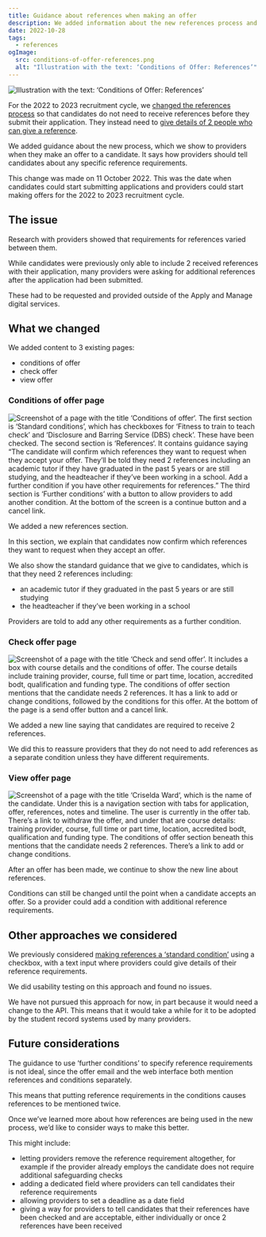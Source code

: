 ```yaml
---
title: Guidance about references when making an offer
description: We added information about the new references process and how to tell candidates about further reference conditions.
date: 2022-10-28
tags:
  - references
ogImage:
  src: conditions-of-offer-references.png
  alt: "Illustration with the text: ‘Conditions of Offer: References’"
---
```


![Illustration with the text: ‘Conditions of Offer: References’](conditions-of-offer-references.png)

For the 2022 to 2023 recruitment cycle, we [changed the references process](/apply-for-teacher-training/requesting-references-after-offers-have-been-accepted/) so that candidates do not need to receive references before they submit their application. They instead need to [give details of 2 people who can give a reference](/apply-for-teacher-training/asking-candidates-to-confirm-who-reference-requests-should-be-sent-to/).

We added guidance about the new process, which we show to providers when they make an offer to a candidate. It says how providers should tell candidates about any specific reference requirements.

This change was made on 11 October 2022. This was the date when candidates could start submitting applications and providers could start making offers for the 2022 to 2023 recruitment cycle.

## The issue

Research with providers showed that requirements for references varied between them.

While candidates were previously only able to include 2 received references with their application, many providers were asking for additional references after the application had been submitted.

These had to be requested and provided outside of the Apply and Manage digital services.

## What we changed

We added content to 3 existing pages:

- conditions of offer
- check offer
- view offer

### Conditions of offer page

![Screenshot of a page with the title ‘Conditions of offer‘. The first section is ‘Standard conditions’, which has checkboxes for ‘Fitness to train to teach check’ and ‘Disclosure and Barring Service (DBS) check’. These have been checked. The second section is ‘References‘. It contains guidance saying “The candidate will confirm which references they want to request when they accept your offer. They’ll be told they need 2 references including an academic tutor if they have graduated in the past 5 years or are still studying, and the headteacher if they’ve been working in a school. Add a further condition if you have other requirements for references.” The third section is ‘Further conditions’ with a button to allow providers to add another condition. At the bottom of the screen is a continue button and a cancel link.](conditions-of-offer-page.png)

We added a new references section.

In this section, we explain that candidates now confirm which references they want to request when they accept an offer.

We also show the standard guidance that we give to candidates, which is that they need 2 references including:

- an academic tutor if they graduated in the past 5 years or are still studying
- the headteacher if they’ve been working in a school

Providers are told to add any other requirements as a further condition.

### Check offer page

![Screenshot of a page with the title ‘Check and send offer’. It includes a box with course details and the conditions of offer. The course details include training provider, course, full time or part time, location, accredited bodt, qualification and funding type. The conditions of offer section mentions that the candidate needs 2 references. It has a link to add or change conditions, followed by the conditions for this offer. At the bottom of the page is a send offer button and a cancel link.](check-offer-page.png)

We added a new line saying that candidates are required to receive 2 references.

We did this to reassure providers that they do not need to add references as a separate condition unless they have different requirements.

### View offer page

![Screenshot of a page with the title ‘Criselda Ward‘, which is the name of the candidate. Under this is a navigation section with tabs for application, offer, references, notes and timeline. The user is currently in the offer tab. There’s a link to withdraw the offer, and under that are course details: training provider, course, full time or part time, location, accredited bodt, qualification and funding type. The conditions of offer section beneath this mentions that the candidate needs 2 references. There’s a link to add or change conditions.](offer-page.png)

After an offer has been made, we continue to show the new line about references.

Conditions can still be changed until the point when a candidate accepts an offer. So a provider could add a condition with additional reference requirements.

## Other approaches we considered

We previously considered [making references a ‘standard condition’](/manage-teacher-training-applications/making-references-an-offer-condition/) using a checkbox, with a text input where providers could give details of their reference requirements.

We did usability testing on this approach and found no issues.

We have not pursued this approach for now, in part because it would need a change to the API. This means that it would take a while for it to be adopted by the student record systems used by many providers.

## Future considerations

The guidance to use ‘further conditions’ to specify reference requirements is not ideal, since the offer email and the web interface both mention references and conditions separately.

This means that putting reference requirements in the conditions causes references to be mentioned twice.

Once we’ve learned more about how references are being used in the new process, we’d like to consider ways to make this better.

This might include:

- letting providers remove the reference requirement altogether, for example if the provider already employs the candidate does not require additional safeguarding checks
- adding a dedicated field where providers can tell candidates their reference requirements
- allowing providers to set a deadline as a date field
- giving a way for providers to tell candidates that their references have been checked and are acceptable, either individually or once 2 references have been received
